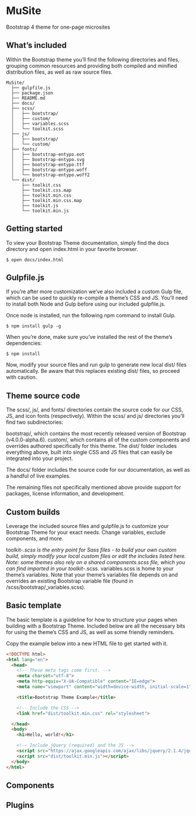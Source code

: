 # MuSite
 Bootstrap 4 theme for one-page microsites

## What’s included

Within the Bootstrap theme you’ll find the following directories and files, grouping common resources and providing both compiled and minified distribution files, as well as raw source files.

```
MuSite/
  ├── gulpfile.js
  ├── package.json
  ├── README.md
  ├── docs/
  ├── scss/
  │   ├── bootstrap/
  │   ├── custom/
  │   ├── variables.scss
  │   └── toolkit.scss
  ├── js/
  │   ├── bootstrap/
  │   └── custom/
  ├── fonts/
  │   ├── bootstrap-entypo.eot
  │   ├── bootstrap-entypo.svg
  │   ├── bootstrap-entypo.ttf
  │   ├── bootstrap-entypo.woff
  │   └── bootstrap-entypo.woff2
  └── dist/
      ├── toolkit.css
      ├── toolkit.css.map
      ├── toolkit.min.css
      ├── toolkit.min.css.map
      ├── toolkit.js
      └── toolkit.min.js
```

## Getting started

To view your Bootstrap Theme documentation, simply find the docs directory and open index.html in your favorite browser.

```
$ open docs/index.html
```

## Gulpfile.js

If you’re after more customization we’ve also included a custom Gulp file, which can be used to quickly re-compile a theme’s CSS and JS. You’ll need to install both Node and Gulp before using our included gulpfile.js.

Once node is installed, run the following npm command to install Gulp.

```
$ npm install gulp -g
```

When you’re done, make sure you’ve installed the rest of the theme’s dependencies:

```
$ npm install
```

Now, modify your source files and run gulp to generate new local dist/ files automatically. Be aware that this replaces existing dist/ files, so proceed with caution.

## Theme source code

The scss/, js/, and fonts/ directories contain the source code for our CSS, JS, and icon fonts (respectively). Within the scss/ and js/ directories you’ll find two subdirectories:

bootstrap/, which contains the most recently released version of Bootstrap (v4.0.0-alpha.6).
custom/, which contains all of the custom components and overrides authored specifically for this theme.
The dist/ folder includes everything above, built into single CSS and JS files that can easily be integrated into your project.

The docs/ folder includes the source code for our documentation, as well as a handful of live examples.

The remaining files not specifically mentioned above provide support for packages, license information, and development.

## Custom builds

Leverage the included source files and gulpfile.js to customize your Bootstrap Theme for your exact needs. Change variables, exclude components, and more.

toolkit-*.scss is the entry point for Sass files - to build your own custom build, simply modify your local custom files or edit the includes listed here. Note: some themes also rely on a shared components.scss file, which you can find imported in your toolkit-*.scss.
variables.scss is home to your theme’s variables. Note that your theme’s variables file depends on and overrides an existing Bootstrap variable file (found in /scss/bootstrap/_variables.scss).

## Basic template

The basic template is a guideline for how to structure your pages when building with a Bootstrap Theme. Included below are all the necessary bits for using the theme’s CSS and JS, as well as some friendly reminders.

Copy the example below into a new HTML file to get started with it.

```HTML
<!DOCTYPE html>
<html lang="en">
  <head>
    <!-- These meta tags come first. -->
    <meta charset="utf-8">
    <meta http-equiv="X-UA-Compatible" content="IE=edge">
    <meta name="viewport" content="width=device-width, initial-scale=1">

    <title>Bootstrap Theme Example</title>

    <!-- Include the CSS -->
    <link href="dist/toolkit.min.css" rel="stylesheet">

  </head>
  <body>
    <h1>Hello, world!</h1>

    <!-- Include jQuery (required) and the JS -->
    <script src="https://ajax.googleapis.com/ajax/libs/jquery/2.1.4/jquery.min.js"></script>
    <script src="dist/toolkit.min.js"></script>
  </body>
</html>
```

## Components

## Plugins
